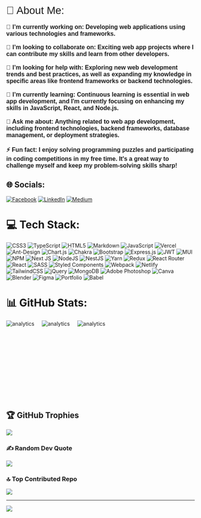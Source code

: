 <link href="https://fonts.googleapis.com/css2?family=Reem+Kufi+Fun:wght@400;500;600;700&display=swap" rel="stylesheet">

<div style="font-family: 'Reem Kufi Fun', sans-serif;">
<h1 style="font-weight: 500;">💫 About Me:</h1>
<p style="font-weight: bold; font-size:16px;">
🔭 I’m currently working on: Developing web applications using various technologies and frameworks.<br><br>👯 I’m looking to collaborate on: Exciting web app projects where I can contribute my skills and learn from other developers.<br><br>🤝 I’m looking for help with: Exploring new web development trends and best practices, as well as expanding my knowledge in specific areas like frontend frameworks or backend technologies.<br><br>🌱 I’m currently learning: Continuous learning is essential in web app development, and I'm currently focusing on enhancing my skills in JavaScript, React, and Node.js.<br><br>💬 Ask me about: Anything related to web app development, including frontend technologies, backend frameworks, database management, or deployment strategies.<br><br>⚡ Fun fact: I enjoy solving programming puzzles and participating in coding competitions in my free time. It's a great way to challenge myself and keep my problem-solving skills sharp!
</p>
</div>

## 🌐 Socials:
[![Facebook](https://img.shields.io/badge/Facebook-%231877F2.svg?logo=Facebook&logoColor=white)](https://facebook.com/safin.ali.7205) [![LinkedIn](https://img.shields.io/badge/LinkedIn-%230077B5.svg?logo=linkedin&logoColor=white)](https://linkedin.com/in/safin-ali/) [![Medium](https://img.shields.io/badge/Medium-12100E?logo=medium&logoColor=white)](https://medium.com/@safin.ali.devx)

# 💻 Tech Stack:
![CSS3](https://img.shields.io/badge/css3-%231572B6.svg?style=for-the-badge&logo=css3&logoColor=white) ![TypeScript](https://img.shields.io/badge/typescript-%23007ACC.svg?style=for-the-badge&logo=typescript&logoColor=white) ![HTML5](https://img.shields.io/badge/html5-%23E34F26.svg?style=for-the-badge&logo=html5&logoColor=white) ![Markdown](https://img.shields.io/badge/markdown-%23000000.svg?style=for-the-badge&logo=markdown&logoColor=white) ![JavaScript](https://img.shields.io/badge/javascript-%23323330.svg?style=for-the-badge&logo=javascript&logoColor=%23F7DF1E) ![Vercel](https://img.shields.io/badge/vercel-%23000000.svg?style=for-the-badge&logo=vercel&logoColor=white) ![Ant-Design](https://img.shields.io/badge/-AntDesign-%230170FE?style=for-the-badge&logo=ant-design&logoColor=white) ![Chart.js](https://img.shields.io/badge/chart.js-F5788D.svg?style=for-the-badge&logo=chart.js&logoColor=white) ![Chakra](https://img.shields.io/badge/chakra-%234ED1C5.svg?style=for-the-badge&logo=chakraui&logoColor=white) ![Bootstrap](https://img.shields.io/badge/bootstrap-%23563D7C.svg?style=for-the-badge&logo=bootstrap&logoColor=white) ![Express.js](https://img.shields.io/badge/express.js-%23404d59.svg?style=for-the-badge&logo=express&logoColor=%2361DAFB) ![JWT](https://img.shields.io/badge/JWT-black?style=for-the-badge&logo=JSON%20web%20tokens) ![MUI](https://img.shields.io/badge/MUI-%230081CB.svg?style=for-the-badge&logo=material-ui&logoColor=white) ![NPM](https://img.shields.io/badge/NPM-%23000000.svg?style=for-the-badge&logo=npm&logoColor=white) ![Next JS](https://img.shields.io/badge/Next-black?style=for-the-badge&logo=next.js&logoColor=white) ![NodeJS](https://img.shields.io/badge/node.js-6DA55F?style=for-the-badge&logo=node.js&logoColor=white) ![NestJS](https://img.shields.io/badge/nestjs-%23E0234E.svg?style=for-the-badge&logo=nestjs&logoColor=white) ![Yarn](https://img.shields.io/badge/yarn-%232C8EBB.svg?style=for-the-badge&logo=yarn&logoColor=white) ![Redux](https://img.shields.io/badge/redux-%23593d88.svg?style=for-the-badge&logo=redux&logoColor=white) ![React Router](https://img.shields.io/badge/React_Router-CA4245?style=for-the-badge&logo=react-router&logoColor=white) ![React](https://img.shields.io/badge/react-%2320232a.svg?style=for-the-badge&logo=react&logoColor=%2361DAFB) ![SASS](https://img.shields.io/badge/SASS-hotpink.svg?style=for-the-badge&logo=SASS&logoColor=white) ![Styled Components](https://img.shields.io/badge/styled--components-DB7093?style=for-the-badge&logo=styled-components&logoColor=white) ![Webpack](https://img.shields.io/badge/webpack-%238DD6F9.svg?style=for-the-badge&logo=webpack&logoColor=black) ![Netlify](https://img.shields.io/badge/netlify-%23000000.svg?style=for-the-badge&logo=netlify&logoColor=#00C7B7) ![TailwindCSS](https://img.shields.io/badge/tailwindcss-%2338B2AC.svg?style=for-the-badge&logo=tailwind-css&logoColor=white) ![jQuery](https://img.shields.io/badge/jquery-%230769AD.svg?style=for-the-badge&logo=jquery&logoColor=white) ![MongoDB](https://img.shields.io/badge/MongoDB-%234ea94b.svg?style=for-the-badge&logo=mongodb&logoColor=white) ![Adobe Photoshop](https://img.shields.io/badge/adobephotoshop-%2331A8FF.svg?style=for-the-badge&logo=adobephotoshop&logoColor=white) ![Canva](https://img.shields.io/badge/Canva-%2300C4CC.svg?style=for-the-badge&logo=Canva&logoColor=white) ![Blender](https://img.shields.io/badge/blender-%23F5792A.svg?style=for-the-badge&logo=blender&logoColor=white) 	![Figma](https://img.shields.io/badge/figma-%23F24E1E.svg?style=for-the-badge&logo=figma&logoColor=white) ![Portfolio](https://img.shields.io/badge/Portfolio-%23000000.svg?style=for-the-badge&logo=firefox&logoColor=#FF7139) ![Babel](https://img.shields.io/badge/Babel-F9DC3e?style=for-the-badge&logo=babel&logoColor=black)
# 📊 GitHub Stats:
<div style="display: flex; align-items: center; column-gap: 20px; justify-items: center;">
  <div>
    <img style="min-height:195px" src="https://github-readme-stats.vercel.app/api?username=Safin-Ali&theme=algolia&hide_border=false&include_all_commits=false&count_private=false" alt="analytics ">
  </div>
  <div>
    <img style="min-height:195px" src="https://github-readme-streak-stats.herokuapp.com/?user=Safin-Ali&theme=algolia&hide_border=false" alt="analytics ">
  </div>
  <div>
    <img style="min-height:195px" src="https://github-readme-stats.vercel.app/api/top-langs/?username=Safin-Ali&theme=algolia&hide_border=false&include_all_commits=false&count_private=false&layout=compact" alt="analytics ">
  </div>
</div>

![]()

## 🏆 GitHub Trophies
![](https://github-profile-trophy.vercel.app/?username=Safin-Ali&theme=algolia&no-frame=false&no-bg=true&margin-w=4)

### ✍️ Random Dev Quote
![](https://quotes-github-readme.vercel.app/api?type=horizontal&theme=radical)

### 🔝 Top Contributed Repo
![](https://github-contributor-stats.vercel.app/api?username=Safin-Ali&limit=5&theme=algolia&combine_all_yearly_contributions=true)

---
[![](https://visitcount.itsvg.in/api?id=Safin-Ali&icon=0&color=1)](https://visitcount.itsvg.in)

<!-- Proudly created with GPRM ( https://gprm.itsvg.in ) With Customize by My Own Code -->
